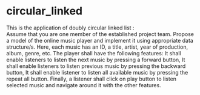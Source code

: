 # circular_linked
This is the application of doubly circular linked list :  
Assume that you are one member of the established project team. Propose a model of the online music
player and implement it using appropriate data structure/s. Here, each music has an ID, a title, artist, year
of production, album, genre, etc. The player shall have the following features:
It shall enable listeners to listen the next music by pressing a forward button,
It shall enable listeners to listen previous music by pressing the backward button,
It shall enable listener to listen all available music by pressing the repeat all button.
Finally, a listener shall click on play button to listen selected music and navigate around it with
the other features.
